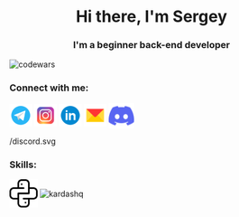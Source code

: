 <h1 align="center">Hi there, I'm Sergey </h1>
<h3 align="center">I'm a beginner back-end developer</h3>

![codewars](https://www.codewars.com/users/Kardashq/badges/small)

### Connect with me:
<p align="left">
<a href="https://t.me/kardashq" target="_blank"><img align="center" src="https://github.com/kardashq/kardashq/blob/main/icons/telegram.png" alt="kardashq" height="40" width="40" /></a>
<a href="https://www.instagram.com/kardashq/" target="_blank"><img align="center" src="https://github.com/kardashq/kardashq/blob/main/icons/instagram.png" alt="kardashq" height="40" width="40" /></a>
<a href="https://www.linkedin.com/in/kardashq/" target="blank"><img align="center" src="https://github.com/kardashq/kardashq/blob/main/icons/linkedin.png" alt="kardashq" height="40" width="40" /></a>
<a href="mailto:kardashq@yandex.ru" target="blank"><img align="center" src="https://github.com/kardashq/kardashq/blob/main/icons/Yandex_Mail.png" alt="kardashq" height="40" width="40" /></a>
<a href="mailto:kardashq@yandex.ru" target="blank"><img align="center" src="icons/discord.svg" alt="kardashq" height="45" width="45" /></a>

  
/discord.svg  
### Skills:
<p align="left">
<img align="center" src="https://raw.githubusercontent.com/kardashq/kardashq/7da2321beb99a527e2d6d154c7f8f8b2843dc184/icons/python.svg" alt="kardashq" height="50" width="50" /> 
<img align="center" src="https://simpleicons.org/icons/flask.svg" alt="kardashq" height="50" width="50" /> 

  
  
 
